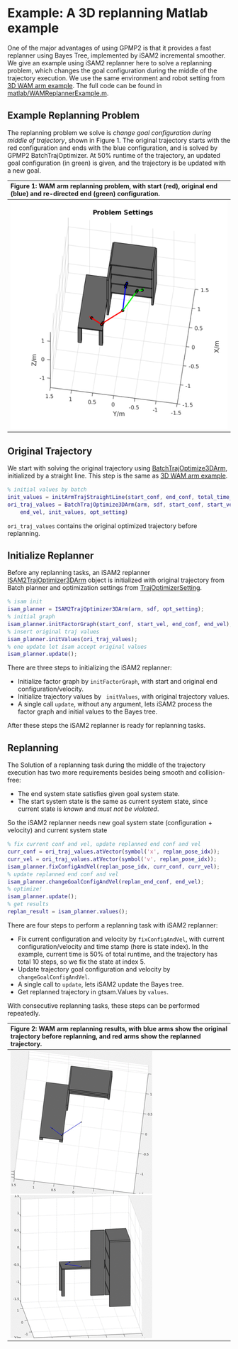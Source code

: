 Example: A 3D replanning Matlab example
==================

One of the major advantages of using GPMP2 is that it provides a fast replanner using Bayes Tree, implemented by iSAM2 incremental smoother. 
We give an example using iSAM2 replanner here to solve a replanning problem,
which changes the goal configuration during the middle of the trajectory execution. 
We use the same environment and robot setting from [3D WAM arm example](../matlab/WAMPlannerExample.m). 
The full code can be found in [matlab/WAMReplannerExample.m](../matlab/WAMReplannerExample.m).

Example Replanning Problem
-----
The replanning problem we solve is *change goal configuration during middle of trajectory*, shown in Figure 1.
The original trajectory starts with the red configuration and ends with the blue configuration,
and is solved by GPMP2 BatchTrajOptimizer.
At 50% runtime of the trajectory, an updated goal configuration (in green) is given, and the trajectory
is be updated with a new goal.

|**Figure 1:** WAM arm replanning problem, with start (red), original end (blue) and re-directed end (green) configuration.|
|:-----------|
|![Replanning scene](pics/wam_replan_setting.png)|

Original Trajectory
-----
We start with solving the original trajectory using [BatchTrajOptimize3DArm](../gpmp2/planner/BatchTrajOptimizer.h), initialized by a straight line. 
This step is the same as [3D WAM arm example](../matlab/WAMPlannerExample.m).
```matlab
% initial values by batch
init_values = initArmTrajStraightLine(start_conf, end_conf, total_time_step);
ori_traj_values = BatchTrajOptimize3DArm(arm, sdf, start_conf, start_vel, end_conf, ...
    end_vel, init_values, opt_setting)
```
```ori_traj_values``` contains the original optimized trajectory before replanning.

Initialize Replanner
------
Before any replanning tasks, an iSAM2 replanner [ISAM2TrajOptimizer3DArm](../gpmp2/planner/ISAM2TrajOptimizer.h) object is initialized
with original trajectory from Batch planner and optimization settings from [TrajOptimizerSetting](../gpmp2/planner/TrajOptimizerSetting.h).
```matlab
% isam init
isam_planner = ISAM2TrajOptimizer3DArm(arm, sdf, opt_setting);
% initial graph
isam_planner.initFactorGraph(start_conf, start_vel, end_conf, end_vel);
% insert original traj values
isam_planner.initValues(ori_traj_values);
% one update let isam accept original values
isam_planner.update();
```
There are three steps to initializing the iSAM2 replanner:

- Initialize factor graph by ```initFactorGraph```, with start and original end configuration/velocity.
- Initialize trajectory values by ``` initValues```, with original trajectory values.
- A single call ```update```, without any argument, lets iSAM2 process the factor graph and initial values to the Bayes tree.

After these steps the iSAM2 replanner is ready for replanning tasks.

Replanning
-----
The Solution of a replanning task during the middle of the trajectory execution has two more requirements besides being smooth and collision-free:

- The end system state satisfies given goal system state.
- The start system state is the same as current system state, since current state is *known* and *must not be violated*.

So the iSAM2 replanner needs new goal system state (configuration + velocity) and current system state

```matlab
% fix current conf and vel, update replanned end conf and vel
curr_conf = ori_traj_values.atVector(symbol('x', replan_pose_idx));
curr_vel = ori_traj_values.atVector(symbol('v', replan_pose_idx));
isam_planner.fixConfigAndVel(replan_pose_idx, curr_conf, curr_vel);
% update replanned end conf and vel
isam_planner.changeGoalConfigAndVel(replan_end_conf, end_vel);
% optimize! 
isam_planner.update();
% get results
replan_result = isam_planner.values();
```

There are four steps to perform a replanning task with iSAM2 replanner:

- Fix current configuration and velocity by ```fixConfigAndVel```, with current configuration/velocity and time stamp (here is state index). In the example, current time is 50% of total runtime, and the trajectory has total 10 steps, so we fix the state at index 5.
- Update trajectory goal configuration and velocity by ``` changeGoalConfigAndVel```.
- A single call to ```update```, lets iSAM2 update the Bayes tree.
- Get replanned trajectory in gtsam.Values by ```values```.

With consecutive replanning tasks, these steps can be performed repeatedly.

|**Figure 2:** WAM arm replanning results, with blue arms show the original trajectory before replanning, and red arms show the replanned trajectory.|
|:-----------|
|![Replanning scene 1](pics/wam_replan_1.gif) ![Replanning scene 2](pics/wam_replan_2.gif)|
